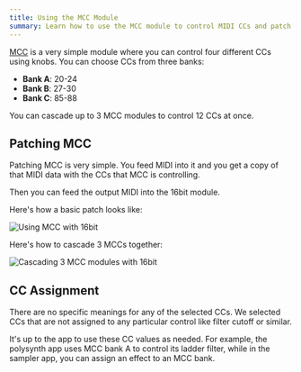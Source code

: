 ```yaml
---
title: Using the MCC Module
summary: Learn how to use the MCC module to control MIDI CCs and patch multiple modules together.
---
```


[MCC](/modules/mcc) is a very simple module where you can control four different CCs using knobs. You can choose CCs from three banks:

- **Bank A**: 20-24
- **Bank B**: 27-30
- **Bank C**: 85-88

You can cascade up to 3 MCC modules to control 12 CCs at once.

## Patching MCC

Patching MCC is very simple. You feed MIDI into it and you get a copy of that MIDI data with the CCs that MCC is controlling.

Then you can feed the output MIDI into the 16bit module.

Here's how a basic patch looks like:

![Using MCC with 16bit](/images/docs/16bit-mcc-patch.png)

Here's how to cascade 3 MCCs together:

![Cascading 3 MCC modules with 16bit](/images/docs/16bit-mcc-cascade-patch.png)

## CC Assignment

There are no specific meanings for any of the selected CCs. We selected CCs that are not assigned to any particular control like filter cutoff or similar.

It's up to the app to use these CC values as needed. For example, the polysynth app uses MCC bank A to control its ladder filter, while in the sampler app, you can assign an effect to an MCC bank. 